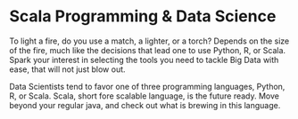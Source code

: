 # Scala Programming & Data Science

To light a fire, do you use a match, a lighter, or a torch? Depends on the size of the fire, much like the decisions that lead one to use Python, R, or Scala. Spark your interest in selecting the tools you need to tackle Big Data with ease, that will not just blow out.

Data Scientists tend to favor one of three programming languages, Python, R, or Scala. Scala, short fore scalable language, is the future ready. Move beyond your regular java, and check out what is brewing in this language.
